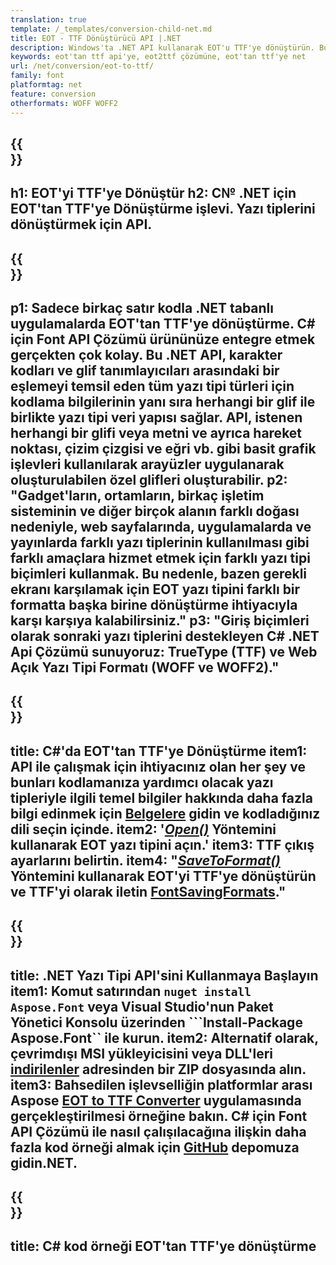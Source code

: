 ```yaml
---
translation: true
template: /_templates/conversion-child-net.md
title: EOT - TTF Dönüştürücü API |.NET
description: Windows'ta .NET API kullanarak EOT'u TTF'ye dönüştürün. Bu yerel EOT - TTF yazı tipi dönüştürme işlevini kendi çözümünüze entegre edin.
keywords: eot'tan ttf api'ye, eot2ttf çözümüne, eot'tan ttf'ye net
url: /net/conversion/eot-to-ttf/
family: font
platformtag: net
feature: conversion
otherformats: WOFF WOFF2
---
```


{{<section banner>}}
---
h1: EOT'yi TTF'ye Dönüştür
h2: C№ .NET için EOT'tan TTF'ye Dönüştürme işlevi. Yazı tiplerini dönüştürmek için API.
---

{{<section overview>}}
---
p1: Sadece birkaç satır kodla .NET tabanlı uygulamalarda EOT'tan TTF'ye dönüştürme. С# için Font API Çözümü ürününüze entegre etmek gerçekten çok kolay. Bu .NET API, karakter kodları ve glif tanımlayıcıları arasındaki bir eşlemeyi temsil eden tüm yazı tipi türleri için kodlama bilgilerinin yanı sıra herhangi bir glif ile birlikte yazı tipi veri yapısı sağlar. API, istenen herhangi bir glifi veya metni ve ayrıca hareket noktası, çizim çizgisi ve eğri vb. gibi basit grafik işlevleri kullanılarak arayüzler uygulanarak oluşturulabilen özel glifleri oluşturabilir.
p2: "Gadget'ların, ortamların, birkaç işletim sisteminin ve diğer birçok alanın farklı doğası nedeniyle, web sayfalarında, uygulamalarda ve yayınlarda farklı yazı tiplerinin kullanılması gibi farklı amaçlara hizmet etmek için farklı yazı tipi biçimleri kullanmak. Bu nedenle, bazen gerekli ekranı karşılamak için EOT yazı tipini farklı bir formatta başka birine dönüştürme ihtiyacıyla karşı karşıya kalabilirsiniz."
p3: "Giriş biçimleri olarak sonraki yazı tiplerini destekleyen С# .NET Api Çözümü sunuyoruz: TrueType (TTF) ve Web Açık Yazı Tipi Formatı (WOFF ve WOFF2)."
---

{{<section feature1>}}
---
title: C#'da EOT'tan TTF'ye Dönüştürme
item1: API ile çalışmak için ihtiyacınız olan her şey ve bunları kodlamanıza yardımcı olacak yazı tipleriyle ilgili temel bilgiler hakkında daha fazla bilgi edinmek için [Belgelere](https://docs.aspose.com/font/) gidin ve kodladığınız dili seçin içinde.
item2: '[*Open()*](https://reference.aspose.com/font/net/aspose.font/font/open/) Yöntemini kullanarak EOT yazı tipini açın.'
item3: TTF çıkış ayarlarını belirtin.
item4: "[*SaveToFormat()*](https://reference.aspose.com/font/net/aspose.font/font/savetoformat/) Yöntemini kullanarak EOT'yi TTF'ye dönüştürün ve TTF'yi olarak iletin [FontSavingFormats](https://reference.aspose.com/font/net/aspose.font/fontsavingformats/)."
---

{{<section feature2>}}
---
title: .NET Yazı Tipi API'sini Kullanmaya Başlayın
item1: Komut satırından ```nuget install Aspose.Font``` veya Visual Studio'nun Paket Yönetici Konsolu üzerinden ```Install-Package Aspose.Font`` ile kurun.
item2: Alternatif olarak, çevrimdışı MSI yükleyicisini veya DLL'leri [indirilenler](https://releases.aspose.com/font/net/) adresinden bir ZIP dosyasında alın.
item3: Bahsedilen işlevselliğin platformlar arası Aspose [EOT to TTF Converter](https://products.aspose.app/font/conversion/eot-to-ttf) uygulamasında gerçekleştirilmesi örneğine bakın. C# için Font API Çözümü ile nasıl çalışılacağına ilişkin daha fazla kod örneği almak için [GitHub](https://github.com/aspose-font/Aspose.Font-Documentation/tree/master/net-examples) depomuza gidin.NET.
---

{{<section codeexample>}}
---
title: C# kod örneği EOT'tan TTF'ye dönüştürme
---